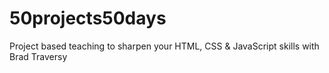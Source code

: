 # 50projects50days
Project based teaching to sharpen your HTML, CSS & JavaScript skills with Brad Traversy
